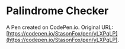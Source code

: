 # Palindrome Checker

A Pen created on CodePen.io. Original URL: [https://codepen.io/StasonFox/pen/yLXPqLP](https://codepen.io/StasonFox/pen/yLXPqLP).


